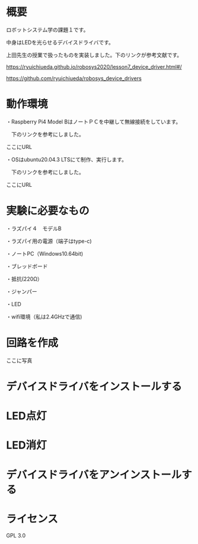 # 概要
ロボットシステム学の課題１です。　

中身はLEDを光らせるデバイスドライバです。

上田先生の授業で扱ったものを実装しました。下のリンクが参考文献です。

https://ryuichiueda.github.io/robosys2020/lesson7_device_driver.html#/

https://github.com/ryuichiueda/robosys_device_drivers
# 動作環境
・Raspberry Pi4 Model BはノートＰＣを中継して無線接続をしています。

　下のリンクを参考にしました。
 
ここにURL

・OSはubuntu20.04.3 LTSにて制作、実行します。

　下のリンクを参考にしました。
 
ここにURL

# 実験に必要なもの
・ラズパイ４　モデルB 

・ラズパイ用の電源（端子はtype-c)

・ノートPC（Windows10.64bit)

・ブレッドボード

・抵抗(220Ω）

・ジャンパー

・LED

・wifi環境（私は2.4GHzで通信)


# 回路を作成
ここに写真

# デバイスドライバをインストールする


# LED点灯


# LED消灯


# デバイスドライバをアンインストールする


# ライセンス
GPL 3.0
